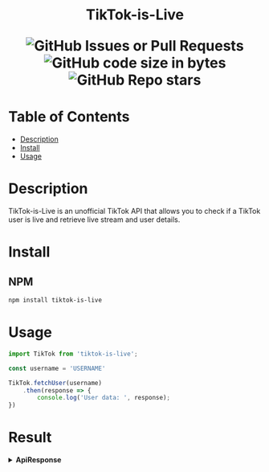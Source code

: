 <h1 align="center">
 TikTok-is-Live

![GitHub Issues or Pull Requests](https://img.shields.io/github/issues/robke96/TikTok-is-Live)
![GitHub code size in bytes](https://img.shields.io/github/languages/code-size/robke96/TikTok-is-Live)
![GitHub Repo stars](https://img.shields.io/github/stars/robke96/TikTok-is-Live)
</h1>

# Table of Contents
- [Description](#description)
- [Install](#install)
- [Usage](#Usage)

# Description

TikTok-is-Live is an unofficial TikTok API that allows you to check if a TikTok user is live and retrieve live stream and user details.

# Install

## NPM
```bash
npm install tiktok-is-live
```

# Usage
```typescript
import TikTok from 'tiktok-is-live';

const username = 'USERNAME'

TikTok.fetchUser(username)
    .then(response => {
        console.log('User data: ', response);
})
```

# Result
<details><summary><b>ApiResponse</b></summary><br>

```typescript
{
  isLive: boolean
  data: {
    user: {
      avatarLarger: string | URL
      avatarMedium: string | URL
      avatarThumb: string | URL
      id: string
      nickname: string
      secUid: string
      secret: boolean
      uniqueId: string
      verified: boolean
      roomId: string
      signature: string
      status: number
      followStatus: number
    }
    stats: {
      followingCount: number
      followerCount: number
    }
    liveRoom: {
      coverUrl: string | URL
      title: string
      startTime: number
      status: number
      paidEvent: {
        event_id: number
        paid_type: number
      }
      liveSubOnly: number
      liveRoomMode: number
      hashTagId: number
      gameTagId: number
      liveRoomStats: {
        userCount: number
      }
      streamData: {
        pull_data: {
          options: {
            default_quality: {
              icon_type: number
              level: number
              name: string
              resolution: string
              sdk_key: string
              v_codec: string
            }
            qualities: {
              icon_type: number
              level: number
              name: string
              resolution: string
              sdk_key: string
              v_codec: string
            }[]
            show_quality_button: boolean
          }
          stream_data: string
        }
      }
      streamId: string
      multiStreamScene: number
      multiStreamSource: number
      hevcStreamData: {
        pull_data: {
          options: {
            default_quality: {
              icon_type: number
              level: number
              name: string
              resolution: string
              sdk_key: string
              v_codec: string
            }
            qualities: {
              icon_type: number
              level: number
              name: string
              resolution: string
              sdk_key: string
              v_codec: string
            }[]
            show_quality_button: boolean
          }
          stream_data: string
        }
      }
    }
  }
  message: string
  extra: {
    id: string
  }
  statusCode: number
}
```
</details>
